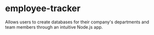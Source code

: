 # employee-tracker
Allows users to create databases for their company's departments and team members through an intuitive Node.js app.
